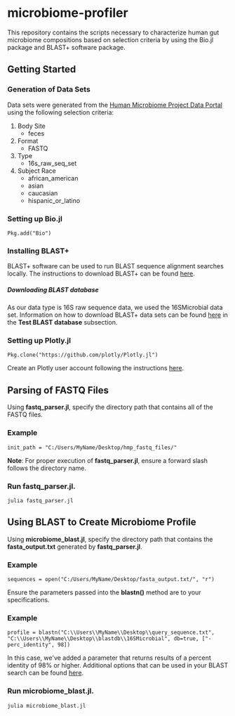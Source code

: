 # microbiome-profiler
This repository contains the scripts necessary to characterize human gut microbiome compositions based on selection criteria by using the Bio.jl package and BLAST+ software package.  

## Getting Started
### Generation of Data Sets
Data sets were generated from the [Human Microbiome Project Data Portal](https://portal.hmpdacc.org/) using the following selection criteria:
1. Body Site
   - feces
2. Format
   - FASTQ
3. Type
   - 16s_raw_seq_set
4. Subject Race
   - african_american
   - asian
   - caucasian
   - hispanic_or_latino

### Setting up Bio.jl 
```{Julia}
Pkg.add("Bio")
```

### Installing BLAST+
BLAST+ software can be used to run BLAST sequence alignment searches locally. The instructions to download BLAST+ can be found [here](https://www.ncbi.nlm.nih.gov/books/NBK279671/).

##### Downloading BLAST database
As our data type is 16S raw sequence data, we used the 16SMicrobial data set. Information on how to download BLAST+ data sets can be found [here](https://www.ncbi.nlm.nih.gov/books/NBK52637/) in the **Test BLAST database** subsection.

### Setting up Plotly.jl
```{Julia}
Pkg.clone("https://github.com/plotly/Plotly.jl")
```
Create an Plotly user account following the instructions [here](https://plot.ly/julia/getting-started/#authentication).

## Parsing of FASTQ Files
Using **fastq_parser.jl**, specify the directory path that contains all of the FASTQ files. 

### Example
```{Julia}
init_path = "C:/Users/MyName/Desktop/hmp_fastq_files/"
```
**Note**: For proper execution of **fastq_parser.jl**, ensure a forward slash follows the directory name.

### Run fastq_parser.jl.
```{Julia}
julia fastq_parser.jl
```
## Using BLAST to Create Microbiome Profile
Using **microbiome_blast.jl**, specify the directory path that contains the **fasta_output.txt** generated by **fastq_parser.jl**.

### Example
```{Julia}
sequences = open("C:/Users/MyName/Desktop/fasta_output.txt/", "r")
```
Ensure the parameters passed into the **blastn()** method are to your specifications. 

### Example
```{Julia}
profile = blastn("C:\\Users\\MyName\\Desktop\\query_sequence.txt", "C:\\Users\\MyName\\Desktop\\blastdb\\16SMicrobial", db=true, ["-perc_identity", 98])
```
In this case, we've added a parameter that returns results of a percent identity of 98% or higher. Additional options that can be used in your BLAST search can be found [here](https://biojulia.net/Bio.jl/stable/man/tools/#BLAST-wrapper-1).

### Run microbiome_blast.jl.
```{Julia}
julia microbiome_blast.jl
```
